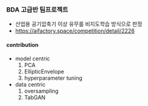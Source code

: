 ### BDA 고급반 팀프로젝트
- 산업용 공기압축기 이상 유무를 비지도학습 방식으로 판정
- https://aifactory.space/competition/detail/2226

#### contribution
- model centric
  1. PCA
  2. EllipticEnvelope
  3. hyperparameter tuning
- data centric
  1. oversampling
  2. TabGAN
